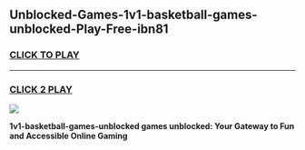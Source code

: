 
## Unblocked-Games-1v1-basketball-games-unblocked-Play-Free-ibn81
<h3>
<a href="https://premium76.site?title=1v1-basketball-games-unblocked&ref=20A">CLICK TO PLAY</a></h3>
<hr>

<h3>
<a href="https://premium76.site?title=1v1-basketball-games-unblocked&ref=20A">CLICK 2 PLAY</a>
  
</h3>

<a href="https://premium76.site?title=1v1-basketball-games-unblocked&ref=20A"><img src="https://clearcache.store/games.png"></a>


**1v1-basketball-games-unblocked games unblocked: Your Gateway to Fun and Accessible Online Gaming**
